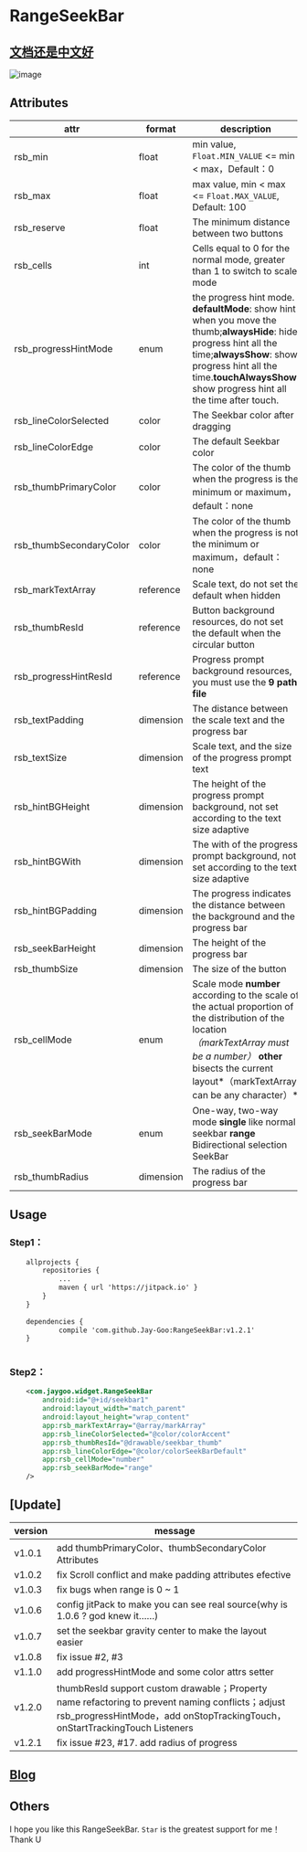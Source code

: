 
# RangeSeekBar 

## [文档还是中文好](https://github.com/Jay-Goo/RangeSeekBar/blob/master/README_ZH.md) 


![image](https://github.com/Jay-Goo/RangeSeekBar/blob/master/Gif/2017-02-08%2019_27_55.gif)

## Attributes

attr | format | description
-------- | ---|---
rsb_min|float|min value, `Float.MIN_VALUE` <= min < max，Default：0
rsb_max|float|max value, min < max <= `Float.MAX_VALUE`, Default: 100
rsb_reserve|float|The minimum distance between two buttons
rsb_cells|int|Cells equal to 0 for the normal mode, greater than 1 to switch to scale mode
rsb_progressHintMode|enum|the progress hint mode. **defaultMode**: show hint when you move the thumb;**alwaysHide**: hide progress hint all the time;**alwaysShow**: show progress hint all the time.**touchAlwaysShow**: show progress hint all the time after touch.
rsb_lineColorSelected|color|The Seekbar color after dragging
rsb_lineColorEdge|color|The default Seekbar color
rsb_thumbPrimaryColor|color|The color of the thumb when the progress is the minimum or maximum，default：none
rsb_thumbSecondaryColor|color|The color of the thumb when the progress is not the minimum or maximum，default：none
rsb_markTextArray|reference|Scale text, do not set the default when hidden
rsb_thumbResId|reference|Button background resources, do not set the default when the circular button
rsb_progressHintResId|reference|Progress prompt background resources, you must use the **9 path file**
rsb_textPadding|dimension|The distance between the scale text and the progress bar
rsb_textSize|dimension|Scale text, and the size of the progress prompt text
rsb_hintBGHeight|dimension|The height of the progress prompt background, not set according to the text size adaptive
rsb_hintBGWith|dimension|The with of the progress prompt background, not set according to the text size adaptive
rsb_hintBGPadding|dimension|The progress indicates the distance between the background and the progress bar
rsb_seekBarHeight|dimension|The height of the progress bar
rsb_thumbSize|dimension|The size of the button
rsb_cellMode|enum|Scale mode **number** according to the scale of the actual proportion of the distribution of the location *（markTextArray must be a number）* **other** bisects the current layout*（markTextArray can be any character）*
rsb_seekBarMode| enum |One-way, two-way mode **single** like normal seekbar **range** Bidirectional selection SeekBar
rsb_thumbRadius|dimension|The radius of the progress bar

## Usage

### Step1：

```xml
    allprojects {
		repositories {
			...
			maven { url 'https://jitpack.io' }
		}
	}
	
	dependencies {
	        compile 'com.github.Jay-Goo:RangeSeekBar:v1.2.1'
	}
   
```


### Step2：

```xml
    <com.jaygoo.widget.RangeSeekBar
        android:id="@+id/seekbar1"
        android:layout_width="match_parent"
        android:layout_height="wrap_content"
        app:rsb_markTextArray="@array/markArray"
        app:rsb_lineColorSelected="@color/colorAccent"
        app:rsb_thumbResId="@drawable/seekbar_thumb"
        app:rsb_lineColorEdge="@color/colorSeekBarDefault"
        app:rsb_cellMode="number"
        app:rsb_seekBarMode="range"
    />
```

## [Update]

version | message
-------- | ---
v1.0.1 | add thumbPrimaryColor、thumbSecondaryColor Attributes
v1.0.2 | fix Scroll conflict and make padding attributes efective
v1.0.3 | fix bugs when range is 0 ~ 1
v1.0.6 | config jitPack to make you can see real source(why is 1.0.6 ? god knew it……)
v1.0.7 | set the seekbar gravity center to make the layout  easier
v1.0.8 | fix issue #2, #3
v1.1.0 | add progressHintMode and some color attrs setter
v1.2.0 | thumbResId support custom drawable；Property name refactoring to prevent naming conflicts；adjust rsb_progressHintMode，add onStopTrackingTouch，onStartTrackingTouch Listeners
v1.2.1 | fix issue #23, #17. add radius of progress

## [Blog](http://blog.csdn.net/google_acmer/article/details/54971421)


## Others 

I hope you like this RangeSeekBar. `Star` is the greatest support for me！ Thank U




